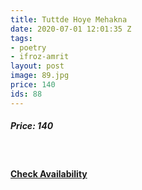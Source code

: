 ```yaml
---
title: Tuttde Hoye Mehakna
date: 2020-07-01 12:01:35 Z
tags:
- poetry
- ifroz-amrit
layout: post
image: 89.jpg
price: 140
ids: 88
---
```


<h5>Price: 140</h5><br>


<h4><a class="add-cart cart1" href="{{ site.baseurl }}/books#88"><b>Check Availability</b></a></h4>

<body>
 <script src="{{ site.baseurl }}/js/main.js"></script>
 </body>